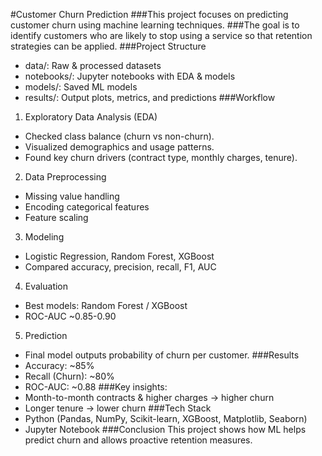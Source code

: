 #Customer Churn Prediction
###This project focuses on predicting customer churn using machine learning techniques.
###The goal is to identify customers who are likely to stop using a service so that retention strategies can
be applied.
###Project Structure
- data/: Raw & processed datasets
- notebooks/: Jupyter notebooks with EDA & models
- models/: Saved ML models
- results/: Output plots, metrics, and predictions
###Workflow
1. Exploratory Data Analysis (EDA)
- Checked class balance (churn vs non-churn).
- Visualized demographics and usage patterns.
- Found key churn drivers (contract type, monthly charges, tenure).
2. Data Preprocessing
- Missing value handling
- Encoding categorical features
- Feature scaling
3. Modeling
- Logistic Regression, Random Forest, XGBoost
- Compared accuracy, precision, recall, F1, AUC
4. Evaluation
- Best models: Random Forest / XGBoost
- ROC-AUC ~0.85-0.90
5. Prediction
- Final model outputs probability of churn per customer.
###Results
- Accuracy: ~85%
- Recall (Churn): ~80%
- ROC-AUC: ~0.88
###Key insights:
- Month-to-month contracts & higher charges → higher churn
- Longer tenure → lower churn
###Tech Stack
- Python (Pandas, NumPy, Scikit-learn, XGBoost, Matplotlib, Seaborn)
- Jupyter Notebook
###Conclusion
This project shows how ML helps predict churn and allows proactive retention measures.
